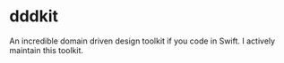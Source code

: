 # dddkit
An incredible domain driven design toolkit if you code in Swift. I actively maintain this toolkit.
